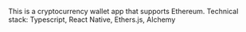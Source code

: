 This is a cryptocurrency wallet app that supports Ethereum.
Technical stack: Typescript, React Native, Ethers.js, Alchemy
